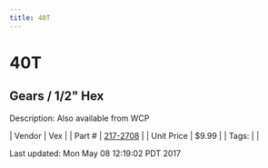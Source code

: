 ```yaml
---
title: 40T
---
```


# 40T
## Gears / 1/2" Hex
Description: 	Also available from WCP 

| Vendor | Vex | 
| Part # | [217-2708](http://www.vexrobotics.com/vexpro/motion/vexpro-gears/1-2-hex-bore.html) | 
| Unit Price | $9.99 | 
| Tags: |  | 

Last updated: Mon May 08 12:19:02 PDT 2017
